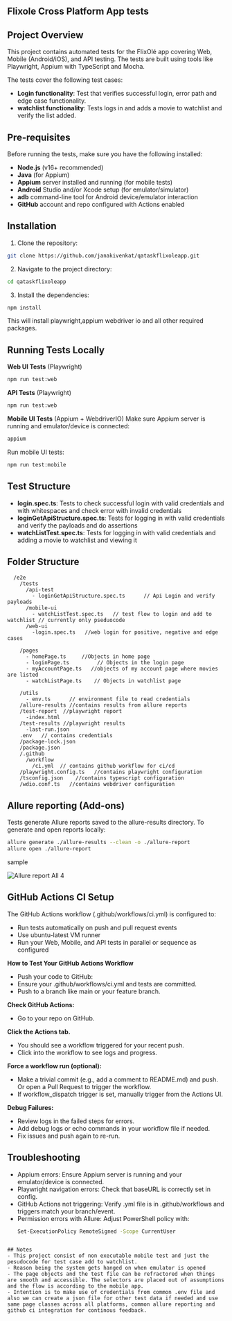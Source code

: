 
## Flixole Cross Platform App tests

## Project Overview
This project contains automated tests for the FlixOlé app covering Web, Mobile (Android/iOS), and API testing. The tests are built using tools like Playwright, Appium with TypeScript and Mocha.

The tests cover the following test cases:
- **Login functionality**: Test that verifies successful login, error path and edge case functionality.
- **watchlist functionality**: Tests logs in and adds a movie to watchlist and verify the list added.

## Pre-requisites

Before running the tests, make sure you have the following installed:
- **Node.js** (v16+ recommended)
- **Java** (for Appium)
- **Appium** server installed and running (for mobile tests)
- **Android** Studio and/or Xcode setup (for emulator/simulator)
- **adb** command-line tool for Android device/emulator interaction
- **GitHub** account and repo configured with Actions enabled

## Installation

1. Clone the repository:

```bash
git clone https://github.com/janakivenkat/qataskflixoleapp.git
```

2. Navigate to the project directory:

```bash
cd qataskflixoleapp
```

3. Install the dependencies:

```bash
npm install
```

This will install playwright,appium webdriver io and all other required packages.

## Running Tests Locally

**Web UI Tests** (Playwright)

```bash
npm run test:web
```
**API Tests** (Playwright)

```bash
npm run test:web
```
**Mobile UI Tests** (Appium + WebdriverIO)
Make sure Appium server is running and emulator/device is connected:

```bash
appium
```
Run mobile UI tests:
```bash
npm run test:mobile
```
## Test Structure

- **login.spec.ts**: Tests to check successful login with valid credentials and with whitespaces and check error with invalid credentials
- **loginGetApiStructure.spec.ts**: Tests for logging in with valid credentials and verify the payloads and do assertions
- **watchListTest.spec.ts**: Tests for logging in with valid credentials and adding a movie to watchlist and viewing it

## Folder Structure

```
  /e2e
    /tests
      /api-test
        - loginGetApiStructure.spec.ts      // Api Login and verify payloads
      /mobile-ui
        - watchListTest.spec.ts   // test flow to login and add to watchlist // currently only pseduocode
      /web-ui
        -login.spec.ts   //web login for positive, negative and edge cases
  
    /pages  
      - homePage.ts     //Objects in home page  
      - loginPage.ts         // Objects in the login page
      - myAccountPage.ts   //objects of my account page where movies are listed
      - watchListPage.ts    // Objects in watchlist page

    /utils
      - env.ts      // environment file to read credentials
    /allure-results //contains results from allure reports
    /test-report  //playwright report
      -index.html
    /test-results //playwright results
      -last-run.json
    .env   // contains credentials
    /package-lock.json
    /package.json
    /.github
      /workflow
        /ci.yml  // contains github workflow for ci/cd
    /playwright.config.ts   //contains playwright configuration
    /tsconfig.json    //contains typescript configuration
    /wdio.conf.ts   //contains webdriver configuration
```
## Allure reporting (Add-ons)
Tests generate Allure reports saved to the allure-results directory. To generate and open reports locally:
```bash
allure generate ./allure-results --clean -o ./allure-report
allure open ./allure-report

```
sample 

![Allure report All 4](https://github.com/user-attachments/assets/5d858ef0-6ee6-46cd-b838-9184e98782e8)


## GitHub Actions CI Setup
The GitHub Actions workflow (.github/workflows/ci.yml) is configured to:
- Run tests automatically on push and pull request events
- Use ubuntu-latest VM runner
- Run your Web, Mobile, and API tests in parallel or sequence as configured

**How to Test Your GitHub Actions Workflow**
- Push your code to GitHub:
- Ensure your .github/workflows/ci.yml and tests are committed.
- Push to a branch like main or your feature branch.

**Check GitHub Actions:**
- Go to your repo on GitHub.

**Click the Actions tab.**
- You should see a workflow triggered for your recent push.
- Click into the workflow to see logs and progress.

**Force a workflow run (optional):**
- Make a trivial commit (e.g., add a comment to README.md) and push.
Or open a Pull Request to trigger the workflow.
- If workflow_dispatch trigger is set, manually trigger from the Actions UI.

**Debug Failures:**
- Review logs in the failed steps for errors.
- Add debug logs or echo commands in your workflow file if needed.
- Fix issues and push again to re-run.


## Troubleshooting
 - Appium errors: Ensure Appium server is running and your emulator/device is connected.
 - Playwright navigation errors: Check that baseURL is correctly set in config.
 - GitHub Actions not triggering: Verify .yml file is in .github/workflows and triggers match your branch/event.
 - Permission errors with Allure: Adjust PowerShell policy with:
    ```bash
   Set-ExecutionPolicy RemoteSigned -Scope CurrentUser

  ```
    
## Notes 
- This project consist of non executable mobile test and just the pesudocode for test case add to watchlist.
- Reason being the system gets hanged on when emulator is opened 
- The page objects and the test file can be refractored when things are smooth and accessible. The selectors are placed out of assumptions and the flow is according to the mobile app.
- Intention is to make use of credentials from common .env file and also we can create a json file for other test data if needed and use same page classes across all platforms, common allure reporting and github ci integration for continous feedback.
